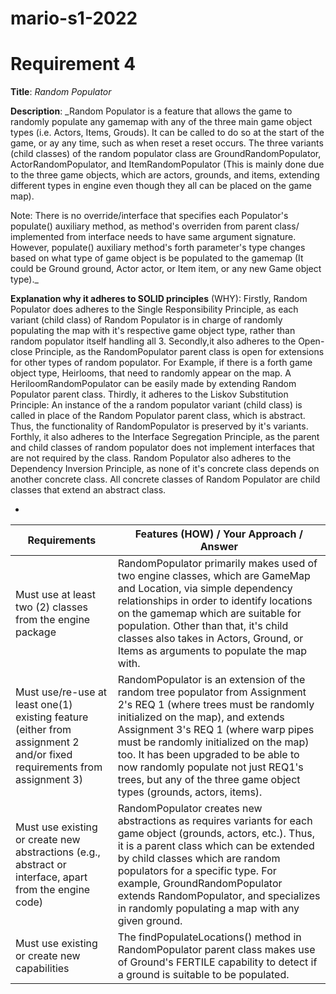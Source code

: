 # mario-s1-2022

# Requirement 4

**Title**:
_Random Populator_

**Description**:
_Random Populator is a feature that allows the game to randomly
populate any gamemap with any of the three main game object types (i.e. Actors, Items, Grouds).
It can be called to do so at the start of the game, or ay any time, such as when reset a reset occurs.
The three variants (child classes) of the random populator class are GroundRandomPopulator, ActorRandomPopulator, and ItemRandomPopulator 
(This is mainly done due to the three game objects, which are actors, grounds, and items, extending different types in engine even though they all can be placed on the game map).

Note: There is no override/interface that specifies each Populator's populate() auxiliary method, as method's overriden from parent class/ implemented from interface needs
to have same argument signature. However, populate() auxiliary method's forth parameter's type changes based on what type of game object is be populated to the gamemap (It could be Ground ground, Actor actor, or Item item, or any new Game object type)._

**Explanation why it adheres to SOLID principles** (WHY):
Firstly, Random Populator does adheres to the Single Responsibility Principle, as each variant (child class) of Random Populator is in charge of randomly populating the map with it's respective game object type, rather than random populator itself handling all 3.
Secondly,it also adheres to the Open-close Principle, as the RandomPopulator parent class is open for extensions for other types of random populator. For Example, if there is a forth game object type, Heirlooms, that need to randomly appear on the map. A HeriloomRandomPopulator can be easily made by extending Random Populator parent class.
Thirdly, it adheres to the Liskov Substitution Principle: An instance of the a random populator variant (child class) is called in place of the Random Populator parent class, which is abstract. Thus, the functionality of RandomPopulator is preserved by it's variants.
Forthly, it also adheres to the Interface Segregation Principle, as the parent and child classes of random populator does not implement interfaces that are not required by the class.
Random Populator also adheres to the Dependency Inversion Principle, as none of it's concrete class depends on another concrete class. All concrete classes of Random Populator are child classes that extend an abstract class.

-

| Requirements                                                                                                            | Features (HOW) / Your Approach / Answer                                                                                                                                                                                                                                                                                                                                                          |
| ----------------------------------------------------------------------------------------------------------------------- |--------------------------------------------------------------------------------------------------------------------------------------------------------------------------------------------------------------------------------------------------------------------------------------------------------------------------------------------------------------------------------------------------|
| Must use at least two (2) classes from the engine package                                                               | RandomPopulator primarily makes used of two engine classes, which are GameMap and Location, via simple dependency relationships in order to identify locations on the gamemap which are suitable for population. Other than that, it's child classes also takes in Actors, Ground, or Items as arguments to populate the map with.                                                               |
| Must use/re-use at least one(1) existing feature (either from assignment 2 and/or fixed requirements from assignment 3) | RandomPopulator is an extension of the random tree populator from Assignment 2's REQ 1 (where trees must be randomly initialized on the map), and extends Assignment 3's REQ 1 (where warp pipes must be randomly initialized on the map) too.  It has been upgraded to be able to now randomly populate not just REQ1's trees, but any of the three game object types (grounds, actors, items). |
| Must use existing or create new abstractions (e.g., abstract or interface, apart from the engine code)                  | RandomPopulator creates new abstractions as requires variants for each game object (grounds, actors, etc.). Thus, it is a parent class which can be extended by child classes which are random populators for a specific type. For example, GroundRandomPopulator extends RandomPopulator, and specializes in randomly populating a map with any given ground.                                   |
| Must use existing or create new capabilities                                                                            | The findPopulateLocations() method in RandomPopulator parent class makes use of Ground's FERTILE capability to detect if a ground is suitable to be populated.                                                                                                                                                                                                                                   |